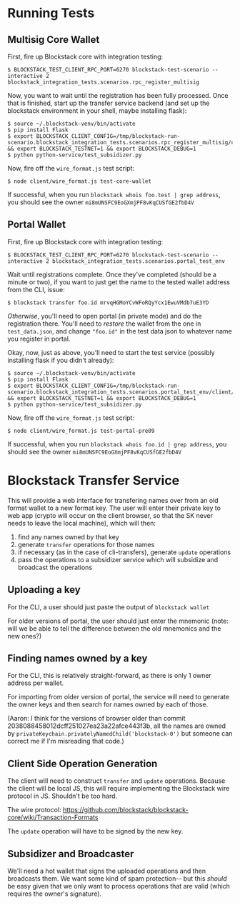 # Running Tests

## Multisig Core Wallet

First, fire up Blockstack core with integration testing:

```
$ BLOCKSTACK_TEST_CLIENT_RPC_PORT=6270 blockstack-test-scenario --interactive 2 blockstack_integration_tests.scenarios.rpc_register_multisig
```

Now, you want to wait until the registration has been fully
processed. Once that is finished, start up the transfer service
backend (and set up the blockstack environment in your shell, maybe
installing flask):

```
$ source ~/.blockstack-venv/bin/activate
$ pip install Flask
$ export BLOCKSTACK_CLIENT_CONFIG=/tmp/blockstack-run-scenario.blockstack_integration_tests.scenarios.rpc_register_multisig/client/client.ini && export BLOCKSTACK_TESTNET=1 && export BLOCKSTACK_DEBUG=1
$ python python-service/test_subsidizer.py
```

Now, fire off the `wire_format.js` test script:

```
$ node client/wire_format.js test-core-wallet
```

If successful, when you run `blockstack whois foo.test | grep address`, 
you should see the owner `mi8mUNSFC9EoGXmjPF8vKqCUSfGE2fbD4V`

## Portal Wallet

First, fire up Blockstack core with integration testing:

```
$ BLOCKSTACK_TEST_CLIENT_RPC_PORT=6270 blockstack-test-scenario --interactive 2 blockstack_integration_tests.scenarios.portal_test_env
```

Wait until registrations complete. Once they've completed (should be a
minute or two), if you want to just get the name to the tested wallet
address from the CLI, issue:

```
$ blockstack transfer foo.id mrvqHGMoYCvWFoRQyYcx1EwuVMdb7uE3YD
```

*Otherwise*, you'll need to open portal (in private mode) and do the
 registration there. You'll need to *restore* the wallet from the one
 in `test_data.json`, and change `"foo.id"` in the test data json to
 whatever name you register in portal.

Okay, now, just as above, you'll need to start the test service
(possibly installing flask if you didn't already):

```
$ source ~/.blockstack-venv/bin/activate
$ pip install Flask
$ export BLOCKSTACK_CLIENT_CONFIG=/tmp/blockstack-run-scenario.blockstack_integration_tests.scenarios.portal_test_env/client/client.ini && export BLOCKSTACK_TESTNET=1 && export BLOCKSTACK_DEBUG=1
$ python python-service/test_subsidizer.py
```

Now, fire off the `wire_format.js` test script:

```
$ node client/wire_format.js test-portal-pre09
```

If successful, when you run `blockstack whois foo.id | grep address`,
you should see the owner `mi8mUNSFC9EoGXmjPF8vKqCUSfGE2fbD4V`

# Blockstack Transfer Service

This will provide a web interface for transfering names over from an
old format wallet to a new format key. The user will enter their
private key to web app (crypto will occur on the client browser, so
that the SK never needs to leave the local machine), which will then:

1. find any names owned by that key
2. generate `transfer` operations for those names
3. if necessary (as in the case of cli-transfers), generate `update` operations
4. pass the operations to a subsidizer service which will subsidize and broadcast the operations

## Uploading a key

For the CLI, a user should just paste the output of `blockstack wallet`

For older versions of portal, the user should just enter the mnemonic
(note: will we be able to tell the difference between the old
mnemonics and the new ones?)

## Finding names owned by a key

For the CLI, this is relatively straight-forward, as there is only 1
owner address per wallet.

For importing from older version of portal, the service will need to
generate the owner keys and then search for names owned by each of
those.

(Aaron: I think for the versions of browser older than commit
2038088458012dcff251027ea23a22afce443f3b, all the names are owned by
`privateKeychain.privatelyNamedChild('blockstack-0')` but someone can
correct me if I'm misreading that code.)

## Client Side Operation Generation

The client will need to construct `transfer` and `update`
operations. Because the client will be local JS, this will require
implementing the Blockstack wire protocol in JS. Shouldn't be too
hard.

The wire protocol: https://github.com/blockstack/blockstack-core/wiki/Transaction-Formats

The `update` operation will have to be signed by the new key.

## Subsidizer and Broadcaster

We'll need a hot wallet that signs the uploaded operations and then
broadcasts them. We want some kind of spam protection-- but this
*should* be easy given that we only want to process operations that
are valid (which requires the owner's signature).

